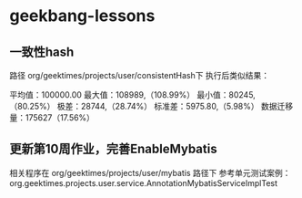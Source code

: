 # geekbang-lessons
## 一致性hash
路径 org/geektimes/projects/user/consistentHash下 
执行后类似结果：

平均值：100000.00
最大值：108989,（108.99%）
最小值：80245,（80.25%）
极差：28744,（28.74%）
标准差：5975.80,（5.98%）
数据迁移量：175627（17.56%）

## 更新第10周作业，完善EnableMybatis
相关程序在 org/geektimes/projects/user/mybatis 路径下
参考单元测试案例：org.geektimes.projects.user.service.AnnotationMybatisServiceImplTest
